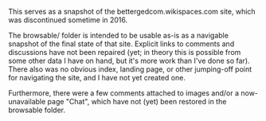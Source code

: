 This serves as a snapshot of the bettergedcom.wikispaces.com site, which was discontinued sometime in 2016.

The browsable/ folder is intended to be usable as-is as a navigable snapshot of the final state of that site.
Explicit links to comments and discussions have not been repaired (yet; in theory this is possible from some other data I have on hand, but it's more work than I've done so far).
There also was no obvious index, landing page, or other jumping-off point for navigating the site, and I have not yet created one.

Furthermore, there were a few comments attached to images and/or a now-unavailable page "Chat", which have not (yet) been restored in the browsable folder.

